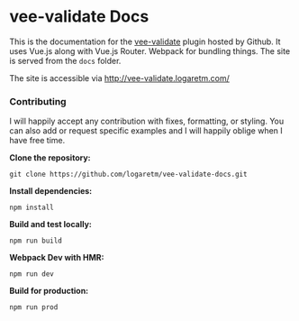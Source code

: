 # vee-validate Docs

This is the documentation for the [vee-validate](https://github.com/logaretm/vee-validate) plugin hosted by Github. It uses Vue.js along with Vue.js Router. Webpack for bundling things. The site is served from the `docs` folder.

The site is accessible via http://vee-validate.logaretm.com/

### Contributing

I will happily accept any contribution with fixes, formatting, or styling. You can also add or request specific examples and I will happily oblige when I have free time.

**Clone the repository:**
```
git clone https://github.com/logaretm/vee-validate-docs.git
```

**Install dependencies:**
```
npm install
```

**Build and test locally:**
```
npm run build
```

**Webpack Dev with HMR:**
```
npm run dev
```

**Build for production:**
```
npm run prod
```
